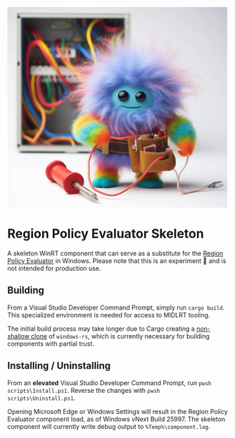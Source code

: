![Hello!](.github/readme.jpg)

# Region Policy Evaluator Skeleton

A skeleton WinRT component that can serve as a substitute for the [Region Policy Evaluator][rpe] in Windows. Please note that this is an experiment 🧪 and is not intended for production use.

[rpe]: https://withinrafael.com/2023/11/17/device-region-and-integrated-services-region-policy-in-windows/

## Building
From a Visual Studio Developer Command Prompt, simply run `cargo build`. This specialized environment is needed for access to MIDLRT tooling.

The initial build process may take longer due to Cargo creating a [non-shallow clone](https://github.com/rust-lang/cargo/issues/1171) of `windows-rs`, which is currently necessary for building components with partial trust.

## Installing / Uninstalling

From an **elevated** Visual Studio Developer Command Prompt, run `pwsh scripts\Install.ps1`. Reverse the changes with `pwsh scripts\Uninstall.ps1`.

Opening Microsoft Edge or Windows Settings will result in the Region Policy Evaluator component load, as of Windows vNext Build 25997. The skeleton component will currently write debug output to `%Temp%\component.log`.
